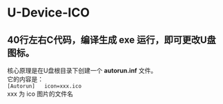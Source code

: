 # U-Device-ICO
## 40行左右C代码，编译生成 exe 运行，即可更改U盘图标。
 核心原理是在U盘根目录下创建一个 **autorun.inf** 文件。  
 它的内容是：  
`[Autorun]  
icon=xxx.ico`  
xxx 为 ico 图片的文件名
